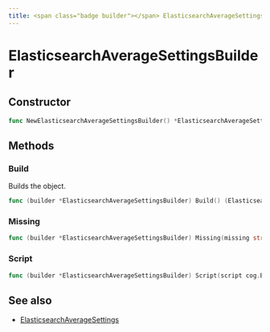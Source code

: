 ```yaml
---
title: <span class="badge builder"></span> ElasticsearchAverageSettingsBuilder
---
```

# <span class="badge builder"></span> ElasticsearchAverageSettingsBuilder

## Constructor

```go
func NewElasticsearchAverageSettingsBuilder() *ElasticsearchAverageSettingsBuilder
```
## Methods

### <span class="badge object-method"></span> Build

Builds the object.

```go
func (builder *ElasticsearchAverageSettingsBuilder) Build() (ElasticsearchAverageSettings, error)
```

### <span class="badge object-method"></span> Missing

```go
func (builder *ElasticsearchAverageSettingsBuilder) Missing(missing string) *ElasticsearchAverageSettingsBuilder
```

### <span class="badge object-method"></span> Script

```go
func (builder *ElasticsearchAverageSettingsBuilder) Script(script cog.Builder[elasticsearch.InlineScript]) *ElasticsearchAverageSettingsBuilder
```

## See also

 * <span class="badge object-type-struct"></span> [ElasticsearchAverageSettings](./object-ElasticsearchAverageSettings.md)
